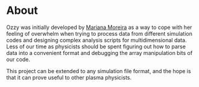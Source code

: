 # About

Ozzy was initially developed by [Mariana Moreira](https://www.linkedin.com/in/mariana-t-moreira/) as a way to cope with her feeling of overwhelm when trying to process data from different simulation codes and designing complex analysis scripts for multidimensional data. Less of our time as physicists should be spent figuring out how to parse data into a convenient format and debugging the array manipulation bits of our code.

This project can be extended to any simulation file format, and the hope is that it can prove useful to other plasma physicists.
